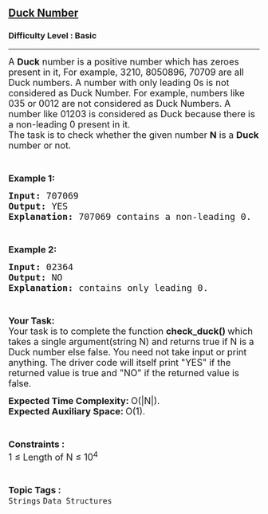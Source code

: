 <h2><a href="https://practice.geeksforgeeks.org/problems/zero-number2158/1?page=3&difficulty[]=-1&category[]=Strings&sortBy=submissions">Duck Number</a></h2><h3>Difficulty Level : Basic</h3><hr><div class="problems_problem_content__Xm_eO"><p><span style="font-size:18px">A <strong>Duck</strong> number is a positive number which has zeroes present in it, For example, 3210, 8050896, 70709 are all Duck numbers. A&nbsp;number&nbsp;with only leading 0s is not considered as Duck Number. For example, numbers like 035 or 0012 are not considered as Duck Numbers. A number like 01203 is considered as Duck because there is a non-leading 0 present in it.</span><br>
<span style="font-size:18px">The task is to check whether the given number <strong>N</strong> is a <strong>Duck</strong> number or not.</span></p>

<p>&nbsp;</p>

<p><span style="font-size:18px"><strong>Example 1:</strong></span></p>

<pre><span style="font-size:18px"><strong>Input:</strong> 707069
<strong>Output:</strong> YES
<strong>Explanation:</strong> 707069 contains a non-leading 0.</span></pre>

<p>&nbsp;</p>

<p><span style="font-size:18px"><strong>Example 2:</strong></span></p>

<pre><span style="font-size:18px"><strong>Input:</strong> 02364
<strong>Output:</strong> NO
<strong>Explanation:</strong> contains only leading 0.</span></pre>

<p>&nbsp;</p>

<p><span style="font-size:18px"><strong>Your Task:</strong><br>
Your task is to complete the function&nbsp;<strong>check_duck()&nbsp;</strong>which takes a single argument(string N) and returns true if N is a Duck number else false. You need not take input or print anything. The driver code will itself print "YES" if the returned value is true and "NO" if the returned value is false.</span></p>

<p><span style="font-size:18px"><strong>Expected Time Complexity:&nbsp;</strong>O(|N|).<br>
<strong>Expected Auxiliary Space:&nbsp;</strong>O(1).</span></p>

<p>&nbsp;</p>

<p><span style="font-size:18px"><strong>Constraints :</strong><br>
1 ≤ Length of N ≤ 10<sup>4</sup></span></p>
</div><br><p><span style=font-size:18px><strong>Topic Tags : </strong><br><code>Strings</code>&nbsp;<code>Data Structures</code>&nbsp;